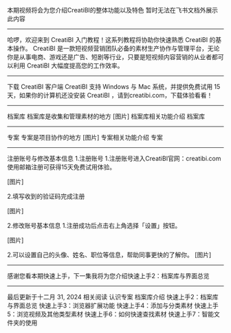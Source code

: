 
本期视频将会为您介绍CreatiBI的整体功能以及特色
暂时无法在飞书文档外展示此内容

---
哈啰，欢迎来到 CreatiBI 入门教程！这系列教程将协助你快速熟悉 CreatiBI 的基本操作。
CreatiBI 是一款短视频营销团队必备的素材生产协作与管理平台，无论你是从事电商、游戏还是广告、短剧等行业，只要是短视频内容营销的从业者都可以利用 CreatiBI 大幅度提高您的工作效率。

---
下载 CreatiBI 客户端
CreatiBI 支持 Windows 与 Mac 系统，并提供免费试用 15 天，如果你的计算机还没安装 CreatiBI ，请到creatibi.com，下载体验看看！

---
档案库
档案库是收集和管理素材的地方
[图片]
档案库相关功能介绍
档案库

---
专案
专案是项目协作的地方
[图片]
专案相关功能介绍
专案

---
注册账号与修改基本信息
1.注册账号
1.注册账号进入CreatiBI官网：creatibi.com使用邮箱注册可获得15天免费试用体验。

[图片]

2.填写收到的验证码完成注册

[图片]

2.修改账号基本信息
1.注册成功后点击右上角选择「设置」按钮。

[图片]

2.可以设置自己的头像、姓名、职位等信息，帮助同事更快的了解你。
[图片]


---
感谢您看本期快速上手，下一集我将为您介绍快速上手2：档案库与界面总览

---
最后更新于十二月 31, 2024
相关阅读
认识专案
档案库介绍
快速上手2：档案库与界面总览
快速上手3：浏览器扩展功能
快速上手4：添加与分类素材
快速上手5：浏览视频及其他类型素材
快速上手6：如何快速查找素材
快速上手7：智能文件夹的使用

